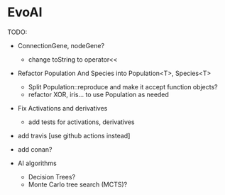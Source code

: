 # EvoAI #

TODO:

* ConnectionGene, nodeGene?
    * change toString to operator<<
* Refactor Population And Species into Population\<T\>, Species\<T\>
    * Split Population::reproduce and make it accept function objects?
    * refactor XOR, iris... to use Population<Genome> as needed
* Fix Activations and derivatives
    * add tests for activations, derivatives
* add travis [use github actions instead]
* add conan?

* AI algorithms
    * Decision Trees?
    * Monte Carlo tree search (MCTS)?
